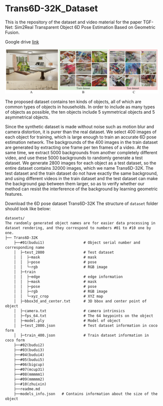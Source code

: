 # Trans6D-32K_Dataset
This is the repository of the dataset and video material for the paper TGF-Net: Sim2Real Transparent Object 6D Pose Estimation Based on Geometric Fusion.

Google drive [link](https://drive.google.com/drive/folders/1f_V8_7trWDM6OrPu6xFGuxqD6rCSNdxs?usp=sharing)

![image](https://github.com/HaixinYuxyz/Trans6D-32K_Dataset/blob/main/Img/dataset_new.jpg)

The proposed dataset contains ten kinds of objects, all of which are common types of objects in households. In order to include as many types of objects as possible, the ten objects include 5 symmetrical objects and 5 asymmetrical objects.

Since the synthetic dataset is made without noise such as motion blur and camera distortion, it is purer than the real dataset. We select 400 images of each object for training, which is large enough to train an accurate 6D pose estimation network. The backgrounds of the 400 images in the train dataset are generated by extracting one frame per ten frames of a video. At the same time, we extract 5000 backgrounds from another completely different video, and use these 5000 backgrounds to randomly generate a test dataset. We generate 2800 images for each object as a test dataset, so the entire dataset contains 32000 images, which we name Trans6D-32K. The test dataset and the train dataset do not have exactly the same background, and using different videos in the train dataset and the test dataset can make the background gap between them larger, so as to verify whether our method can resist the interference of the background by learning geometric features.

Download the 6D pose dataset Trans6D-32K 
The structure of `dataset` folder should look like below:

````
datasets/
The randomly generated object names are for easier data processing in dataset rendering, and they correspond to numbers #01 to #10 one by one.
├── Trans6D-32K 
    ├──#01(budui1)                  # Object serial number and corresponding name
    │  ├─test_2800                  # Test dataset
    │  │  ├─mask                    # mask
    │  │  ├─pose                    # pose
    │  │  └─rgb                     # RGB image
    │  ├─train
    │  │  ├─edge                    # edge information
    │  │  ├─mask                    # mask
    │  │  ├─pose                    # pose
    │  │  ├─rgb                     # RGB image
    │  │  └─xyz_crop                # XYZ map
    │  ├─bbox3d_and_center.txt      # 3D bbox and center point of object
    │  ├─camera.txt                 # camera intrinsics
    │  ├─fps_64.txt                 # The 64 keypoints on the object
    │  ├─model.ply                  # Model of object
    │  ├─test_2800.json             # Test dataset information in coco form
    │  ├─train_400.json             # Train dataset information in coco form
    ├──#02(budui2)
    ├──#03(budui3)
    ├──#04(budui4)
    ├──#05(budui5)
    ├──#06(bigcup)
    ├──#07(mcup31)
    ├──#08(mmmmm1)
    ├──#09(mmmmm2)
    ├──#10(zhuixin)
    ├──readme.md
    ├──models_info.json   # Contains information about the size of the object 
````
